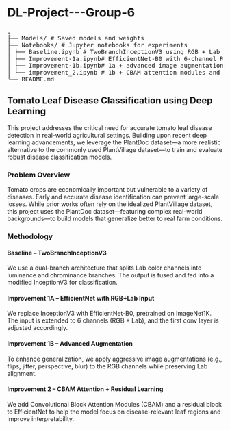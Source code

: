 # DL-Project---Group-6

<pre>
. 
├── Models/ # Saved models and weights 
├── Notebooks/ # Jupyter notebooks for experiments 
│ ├── Baseline.ipynb # TwoBranchInceptionV3 using RGB + Lab channels 
│ ├── Improvement-1a.ipynb# EfficientNet-B0 with 6-channel RGB-Lab input
│ ├── Improvement-1b.ipynb# 1a + advanced image augmentations
│ └── improvement_2.ipynb # 1b + CBAM attention modules and residual blocks 
└── README.md 
</pre>


## Tomato Leaf Disease Classification using Deep Learning
This project addresses the critical need for accurate tomato leaf disease detection in real-world agricultural settings. Building upon recent deep learning advancements, we leverage the PlantDoc dataset—a more realistic alternative to the commonly used PlantVillage dataset—to train and evaluate robust disease classification models.

### Problem Overview
Tomato crops are economically important but vulnerable to a variety of diseases. Early and accurate disease identification can prevent large-scale losses. While prior works often rely on the idealized PlantVillage dataset, this project uses the PlantDoc dataset—featuring complex real-world backgrounds—to build models that generalize better to real farm conditions.

### Methodology
#### Baseline – TwoBranchInceptionV3
We use a dual-branch architecture that splits Lab color channels into luminance and chrominance branches. The output is fused and fed into a modified InceptionV3 for classification.

#### Improvement 1A – EfficientNet with RGB+Lab Input
We replace InceptionV3 with EfficientNet-B0, pretrained on ImageNet1K. The input is extended to 6 channels (RGB + Lab), and the first conv layer is adjusted accordingly.

#### Improvement 1B – Advanced Augmentation
To enhance generalization, we apply aggressive image augmentations (e.g., flips, jitter, perspective, blur) to the RGB channels while preserving Lab alignment.

#### Improvement 2 – CBAM Attention + Residual Learning
We add Convolutional Block Attention Modules (CBAM) and a residual block to EfficientNet to help the model focus on disease-relevant leaf regions and improve interpretability.

